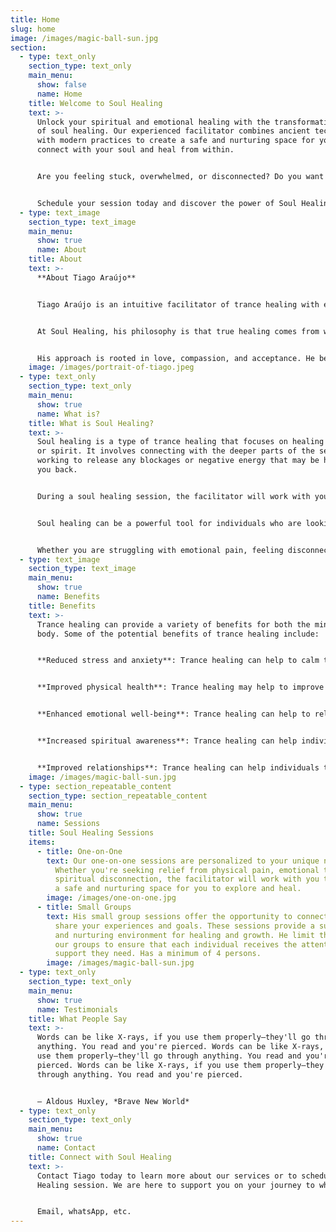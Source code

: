 ```yaml
---
title: Home
slug: home
image: /images/magic-ball-sun.jpg
section:
  - type: text_only
    section_type: text_only
    main_menu:
      show: false
      name: Home
    title: Welcome to Soul Healing
    text: >-
      Unlock your spiritual and emotional healing with the transformative power
      of soul healing. Our experienced facilitator combines ancient techniques
      with modern practices to create a safe and nurturing space for you to
      connect with your soul and heal from within.


      Are you feeling stuck, overwhelmed, or disconnected? Do you want to experience deep inner peace, clarity, and joy? Then, Soul Healing is for you. Whether you're looking for one-on-one sessions or small group sessions, he is here to support you on your journey to wholeness.


      Schedule your session today and discover the power of Soul Healing.
  - type: text_image
    section_type: text_image
    main_menu:
      show: true
      name: About
    title: About
    text: >-
      **About Tiago Araújo**


      Tiago Araújo is an intuitive facilitator of trance healing with experience in the healing. He have studied with renowned teachers and healers from around the world and have developed a unique approach to trance healing that combines traditional wisdom with contemporary techniques.


      At Soul Healing, his philosophy is that true healing comes from within. Thes facilitator works with individuals to help them unlock their inner wisdom, connect with their soul, and cultivate a deep sense of inner peace and joy.


      His approach is rooted in love, compassion, and acceptance. He believe that everyone has the power to heal themselves and that he is simply here to facilitate and support you on your journey.
    image: /images/portrait-of-tiago.jpeg
  - type: text_only
    section_type: text_only
    main_menu:
      show: true
      name: What is?
    title: What is Soul Healing?
    text: >-
      Soul healing is a type of trance healing that focuses on healing the soul
      or spirit. It involves connecting with the deeper parts of the self and
      working to release any blockages or negative energy that may be holding
      you back.


      During a soul healing session, the facilitator will work with you to help you connect with your higher self and gain a deeper understanding of your spiritual journey. Through guided meditation and visualization, you will be able to explore your inner landscape and work towards releasing any negative emotions or beliefs that may be weighing you down.


      Soul healing can be a powerful tool for individuals who are looking to deepen their spiritual practice or gain a greater understanding of their purpose in life. It can help you to connect with your true self and live a more authentic and fulfilling life.


      Whether you are struggling with emotional pain, feeling disconnected from your spirituality, or simply looking for a way to deepen your understanding of yourself and the world around you, soul healing can help. It is a safe and supportive space where you can explore your inner world and work towards healing and transformation.
  - type: text_image
    section_type: text_image
    main_menu:
      show: true
      name: Benefits
    title: Benefits
    text: >-
      Trance healing can provide a variety of benefits for both the mind and
      body. Some of the potential benefits of trance healing include:


      **Reduced stress and anxiety**: Trance healing can help to calm the mind and reduce feelings of stress and anxiety. This can lead to a greater sense of relaxation and inner peace.


      **Improved physical health**: Trance healing may help to improve physical health by reducing pain and inflammation in the body. It may also help to boost the immune system and improve overall energy levels.


      **Enhanced emotional well-being**: Trance healing can help to release emotional blockages and promote a greater sense of emotional well-being. It can help individuals to feel more connected to their emotions and develop a deeper understanding of themselves.


      **Increased spiritual awareness**: Trance healing can help individuals to connect with their spirituality and gain a deeper understanding of their place in the universe. It can promote feelings of interconnectedness and oneness with all beings.


      **Improved relationships**: Trance healing can help individuals to develop a greater sense of empathy and understanding towards others, leading to improved relationships and communication.
    image: /images/magic-ball-sun.jpg
  - type: section_repeatable_content
    section_type: section_repeatable_content
    main_menu:
      show: true
      name: Sessions
    title: Soul Healing Sessions
    items:
      - title: One-on-One
        text: Our one-on-one sessions are personalized to your unique needs and goals.
          Whether you're seeking relief from physical pain, emotional trauma, or
          spiritual disconnection, the facilitator will work with you to create
          a safe and nurturing space for you to explore and heal.
        image: /images/one-on-one.jpg
      - title: Small Groups
        text: His small group sessions offer the opportunity to connect with others who
          share your experiences and goals. These sessions provide a supportive
          and nurturing environment for healing and growth. He limit the size of
          our groups to ensure that each individual receives the attention and
          support they need. Has a minimum of 4 persons.
        image: /images/magic-ball-sun.jpg
  - type: text_only
    section_type: text_only
    main_menu:
      show: true
      name: Testimonials
    title: What People Say
    text: >-
      Words can be like X-rays, if you use them properly—they'll go through
      anything. You read and you're pierced. Words can be like X-rays, if you
      use them properly—they'll go through anything. You read and you're
      pierced. Words can be like X-rays, if you use them properly—they'll go
      through anything. You read and you're pierced.


      — Aldous Huxley, *Brave New World*
  - type: text_only
    section_type: text_only
    main_menu:
      show: true
      name: Contact
    title: Connect with Soul Healing
    text: >-
      Contact Tiago today to learn more about our services or to schedule a Soul
      Healing session. We are here to support you on your journey to wholeness.


      Email, whatsApp, etc.
---
```

